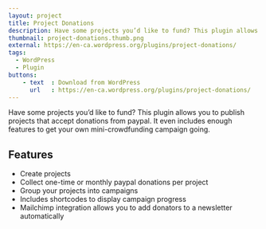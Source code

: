 ```yaml
---
layout: project
title: Project Donations
description: Have some projects you’d like to fund? This plugin allows you to publish projects that accept donations from paypal. It even includes enough features to get your own mini-crowdfunding campaign going.
thumbnail: project-donations.thumb.png
external: https://en-ca.wordpress.org/plugins/project-donations/
tags:
  - WordPress
  - Plugin
buttons:
    - text  : Download from WordPress
      url   : https://en-ca.wordpress.org/plugins/project-donations/
---
```


Have some projects you’d like to fund? This plugin allows you to publish projects that accept donations from paypal. It even includes enough features to get your own mini-crowdfunding campaign going.

## Features

- Create projects
- Collect one-time or monthly paypal donations per project
- Group your projects into campaigns
- Includes shortcodes to display campaign progress
- Mailchimp integration allows you to add donators to a newsletter automatically
